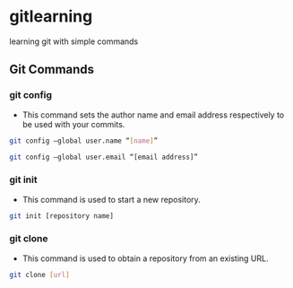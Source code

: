 # gitlearning
learning git with simple commands

## Git Commands

### git config
* This command sets the author name and email address respectively to be used with your commits.

```bash
git config –global user.name “[name]”
```

```bash
git config –global user.email “[email address]”
```

### git init
* This command is used to start a new repository.

```bash
git init [repository name]
```

### git clone
* This command is used to obtain a repository from an existing URL.

```bash
git clone [url] 
```
